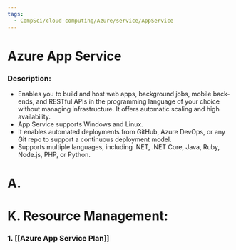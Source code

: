 ```yaml
---
tags:
  - CompSci/cloud-computing/Azure/service/AppService
---
```

# Azure App Service
### Description:
- Enables you to build and host web apps, background jobs, mobile back-ends, and RESTful APIs in the programming language of your choice without managing infrastructure. It offers automatic scaling and high availability. 
- App Service supports Windows and Linux. 
- It enables automated deployments from GitHub, Azure DevOps, or any Git repo to support a continuous deployment model.
- Supports multiple languages, including .NET, .NET Core, Java, Ruby, Node.js, PHP, or Python.
# A. 
# K. Resource Management:
### 1. [[Azure App Service Plan]]